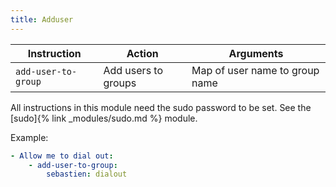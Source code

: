 ```yaml
---
title: Adduser
---
```


| Instruction         | Action              | Arguments                      |
| ------------------- | ------------------- | ------------------------------ |
| `add-user-to-group` | Add users to groups | Map of user name to group name |

All instructions in this module need the sudo password to be set. See the [sudo]{% link _modules/sudo.md %} module.

Example:

```yaml
- Allow me to dial out:
    - add-user-to-group:
        sebastien: dialout
```
